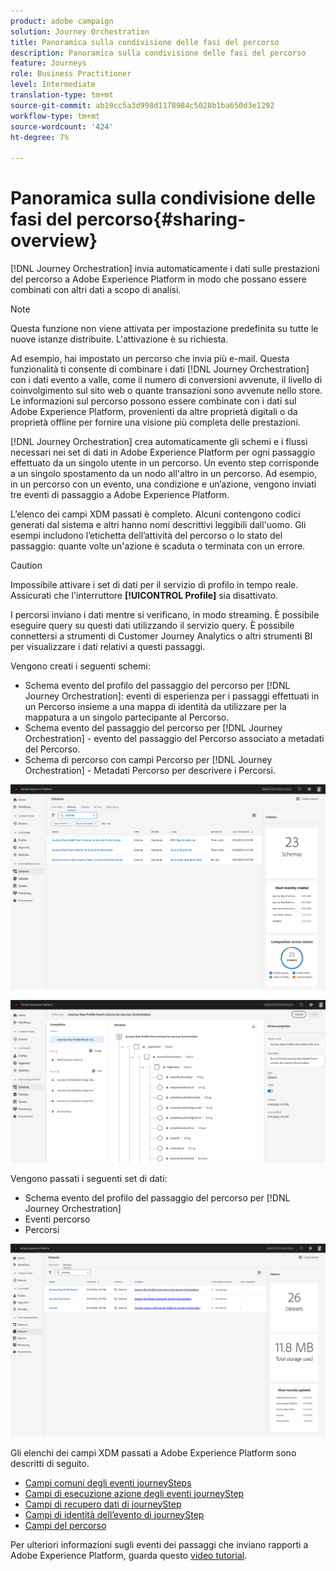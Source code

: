 ```yaml
---
product: adobe campaign
solution: Journey Orchestration
title: Panoramica sulla condivisione delle fasi del percorso
description: Panoramica sulla condivisione delle fasi del percorso
feature: Journeys
role: Business Practitioner
level: Intermediate
translation-type: tm+mt
source-git-commit: ab19cc5a3d998d1178984c5028b1ba650d3e1292
workflow-type: tm+mt
source-wordcount: '424'
ht-degree: 7%

---
```



# Panoramica sulla condivisione delle fasi del percorso{#sharing-overview}

[!DNL Journey Orchestration] invia automaticamente i dati sulle prestazioni del percorso a Adobe Experience Platform in modo che possano essere combinati con altri dati a scopo di analisi.

>[!NOTE]
>
>Questa funzione non viene attivata per impostazione predefinita su tutte le nuove istanze distribuite. L&#39;attivazione è su richiesta.

Ad esempio, hai impostato un percorso che invia più e-mail. Questa funzionalità ti consente di combinare i dati [!DNL Journey Orchestration] con i dati evento a valle, come il numero di conversioni avvenute, il livello di coinvolgimento sul sito web o quante transazioni sono avvenute nello store. Le informazioni sul percorso possono essere combinate con i dati sul Adobe Experience Platform, provenienti da altre proprietà digitali o da proprietà offline per fornire una visione più completa delle prestazioni.

[!DNL Journey Orchestration] crea automaticamente gli schemi e i flussi necessari nei set di dati in Adobe Experience Platform per ogni passaggio effettuato da un singolo utente in un percorso. Un evento step corrisponde a un singolo spostamento da un nodo all&#39;altro in un percorso. Ad esempio, in un percorso con un evento, una condizione e un’azione, vengono inviati tre eventi di passaggio a Adobe Experience Platform.

L’elenco dei campi XDM passati è completo. Alcuni contengono codici generati dal sistema e altri hanno nomi descrittivi leggibili dall&#39;uomo. Gli esempi includono l’etichetta dell’attività del percorso o lo stato del passaggio: quante volte un&#39;azione è scaduta o terminata con un errore.

>[!CAUTION]
>
>Impossibile attivare i set di dati per il servizio di profilo in tempo reale. Assicurati che l&#39;interruttore **[!UICONTROL Profile]** sia disattivato.

I percorsi inviano i dati mentre si verificano, in modo streaming. È possibile eseguire query su questi dati utilizzando il servizio query. È possibile connettersi a strumenti di Customer Journey Analytics o altri strumenti BI per visualizzare i dati relativi a questi passaggi.

Vengono creati i seguenti schemi:

* Schema evento del profilo del passaggio del percorso per [!DNL Journey Orchestration]: eventi di esperienza per i passaggi effettuati in un Percorso insieme a una mappa di identità da utilizzare per la mappatura a un singolo partecipante al Percorso.
* Schema evento del passaggio del percorso per [!DNL Journey Orchestration] - evento del passaggio del Percorso associato a metadati del Percorso.
* Schema di percorso con campi Percorso per [!DNL Journey Orchestration] - Metadati Percorso per descrivere i Percorsi.

![](../assets/sharing1.png)

![](../assets/sharing2.png)

Vengono passati i seguenti set di dati:

* Schema evento del profilo del passaggio del percorso per [!DNL Journey Orchestration]
* Eventi percorso
* Percorsi

![](../assets/sharing3.png)

Gli elenchi dei campi XDM passati a Adobe Experience Platform sono descritti di seguito.

* [Campi comuni degli eventi journeySteps](../building-journeys/sharing-common-fields.md)
* [Campi di esecuzione azione degli eventi journeyStep](../building-journeys/sharing-execution-fields.md)
* [Campi di recupero dati di journeyStep](../building-journeys/sharing-fetch-fields.md)
* [Campi di identità dell’evento di journeyStep](../building-journeys/sharing-identity-fields.md)
* [Campi del percorso](../building-journeys/sharing-journey-fields.md)

Per ulteriori informazioni sugli eventi dei passaggi che inviano rapporti a Adobe Experience Platform, guarda questo [video tutorial](https://docs.adobe.com/content/help/en/journey-orchestration-learn/tutorials/reporting-step-events-to-adobe-experience-platform.html).
